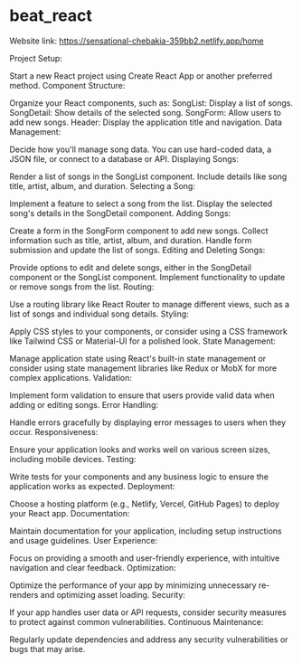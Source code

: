 # beat_react
Website link: https://sensational-chebakia-359bb2.netlify.app/home


Project Setup:

Start a new React project using Create React App or another preferred method.
Component Structure:

Organize your React components, such as:
SongList: Display a list of songs.
SongDetail: Show details of the selected song.
SongForm: Allow users to add new songs.
Header: Display the application title and navigation.
Data Management:

Decide how you'll manage song data. You can use hard-coded data, a JSON file, or connect to a database or API.
Displaying Songs:

Render a list of songs in the SongList component.
Include details like song title, artist, album, and duration.
Selecting a Song:

Implement a feature to select a song from the list.
Display the selected song's details in the SongDetail component.
Adding Songs:

Create a form in the SongForm component to add new songs.
Collect information such as title, artist, album, and duration.
Handle form submission and update the list of songs.
Editing and Deleting Songs:

Provide options to edit and delete songs, either in the SongDetail component or the SongList component.
Implement functionality to update or remove songs from the list.
Routing:

Use a routing library like React Router to manage different views, such as a list of songs and individual song details.
Styling:

Apply CSS styles to your components, or consider using a CSS framework like Tailwind CSS or Material-UI for a polished look.
State Management:

Manage application state using React's built-in state management or consider using state management libraries like Redux or MobX for more complex applications.
Validation:

Implement form validation to ensure that users provide valid data when adding or editing songs.
Error Handling:

Handle errors gracefully by displaying error messages to users when they occur.
Responsiveness:

Ensure your application looks and works well on various screen sizes, including mobile devices.
Testing:

Write tests for your components and any business logic to ensure the application works as expected.
Deployment:

Choose a hosting platform (e.g., Netlify, Vercel, GitHub Pages) to deploy your React app.
Documentation:

Maintain documentation for your application, including setup instructions and usage guidelines.
User Experience:

Focus on providing a smooth and user-friendly experience, with intuitive navigation and clear feedback.
Optimization:

Optimize the performance of your app by minimizing unnecessary re-renders and optimizing asset loading.
Security:

If your app handles user data or API requests, consider security measures to protect against common vulnerabilities.
Continuous Maintenance:

Regularly update dependencies and address any security vulnerabilities or bugs that may arise.
